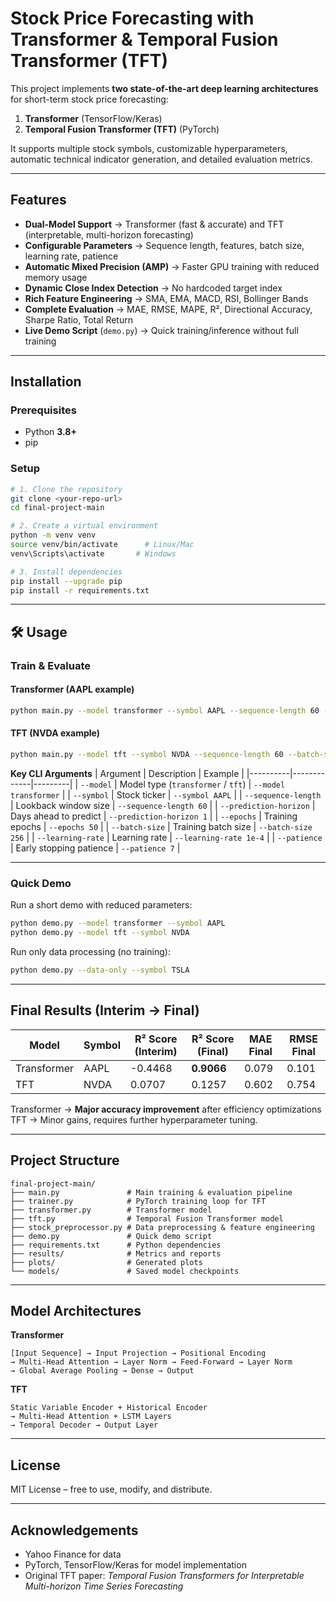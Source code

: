 # Stock Price Forecasting with Transformer & Temporal Fusion Transformer (TFT)

This project implements **two state-of-the-art deep learning architectures** for short-term stock price forecasting:
1. **Transformer** (TensorFlow/Keras)
2. **Temporal Fusion Transformer (TFT)** (PyTorch)

It supports multiple stock symbols, customizable hyperparameters, automatic technical indicator generation, and detailed evaluation metrics.

---

## Features

- **Dual-Model Support** → Transformer (fast & accurate) and TFT (interpretable, multi-horizon forecasting)
- **Configurable Parameters** → Sequence length, features, batch size, learning rate, patience
- **Automatic Mixed Precision (AMP)** → Faster GPU training with reduced memory usage
- **Dynamic Close Index Detection** → No hardcoded target index
- **Rich Feature Engineering** → SMA, EMA, MACD, RSI, Bollinger Bands
- **Complete Evaluation** → MAE, RMSE, MAPE, R², Directional Accuracy, Sharpe Ratio, Total Return
- **Live Demo Script** (`demo.py`) → Quick training/inference without full training

---

## Installation

### Prerequisites
- Python **3.8+**
- pip

### Setup
```bash
# 1. Clone the repository
git clone <your-repo-url>
cd final-project-main

# 2. Create a virtual environment
python -m venv venv
source venv/bin/activate      # Linux/Mac
venv\Scripts\activate       # Windows

# 3. Install dependencies
pip install --upgrade pip
pip install -r requirements.txt
```

---

## 🛠 Usage

### **Train & Evaluate**

#### Transformer (AAPL example)
```bash
python main.py --model transformer --symbol AAPL --sequence-length 60 --batch-size 256 --epochs 50 --learning-rate 1e-4 --patience 7
```

#### TFT (NVDA example)
```bash
python main.py --model tft --symbol NVDA --sequence-length 60 --batch-size 256 --epochs 50 --learning-rate 3e-4 --patience 7
```

**Key CLI Arguments**
| Argument | Description | Example |
|----------|-------------|---------|
| `--model` | Model type (`transformer` / `tft`) | `--model transformer` |
| `--symbol` | Stock ticker | `--symbol AAPL` |
| `--sequence-length` | Lookback window size | `--sequence-length 60` |
| `--prediction-horizon` | Days ahead to predict | `--prediction-horizon 1` |
| `--epochs` | Training epochs | `--epochs 50` |
| `--batch-size` | Training batch size | `--batch-size 256` |
| `--learning-rate` | Learning rate | `--learning-rate 1e-4` |
| `--patience` | Early stopping patience | `--patience 7` |

---

### **Quick Demo**
Run a short demo with reduced parameters:
```bash
python demo.py --model transformer --symbol AAPL
python demo.py --model tft --symbol NVDA
```

Run only data processing (no training):
```bash
python demo.py --data-only --symbol TSLA
```

---

## Final Results (Interim → Final)

| Model       | Symbol | R² Score (Interim) | R² Score (Final) | MAE Final | RMSE Final |
|-------------|--------|-------------------|------------------|-----------|------------|
| Transformer | AAPL   | -0.4468           | **0.9066**       | 0.079     | 0.101      | 
| TFT         | NVDA   | 0.0707            | 0.1257           | 0.602     | 0.754      | 

Transformer → **Major accuracy improvement** after efficiency optimizations
TFT → Minor gains, requires further hyperparameter tuning.

---

## Project Structure

```
final-project-main/
├── main.py               # Main training & evaluation pipeline
├── trainer.py            # PyTorch training loop for TFT
├── transformer.py        # Transformer model
├── tft.py                # Temporal Fusion Transformer model
├── stock_preprocessor.py # Data preprocessing & feature engineering
├── demo.py               # Quick demo script
├── requirements.txt      # Python dependencies
├── results/              # Metrics and reports
├── plots/                # Generated plots
└── models/               # Saved model checkpoints
```

---

## Model Architectures

**Transformer**
```
[Input Sequence] → Input Projection → Positional Encoding
→ Multi-Head Attention → Layer Norm → Feed-Forward → Layer Norm
→ Global Average Pooling → Dense → Output
```

**TFT**
```
Static Variable Encoder + Historical Encoder
→ Multi-Head Attention + LSTM Layers
→ Temporal Decoder → Output Layer
```

---

## License
MIT License – free to use, modify, and distribute.

---

## Acknowledgements
- Yahoo Finance for data
- PyTorch, TensorFlow/Keras for model implementation
- Original TFT paper: *Temporal Fusion Transformers for Interpretable Multi-horizon Time Series Forecasting*

